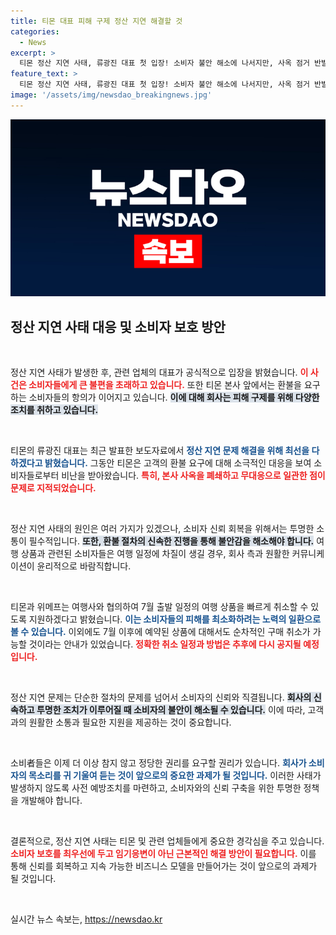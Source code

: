 ```yaml
---
title: 티몬 대표 피해 구제 정산 지연 해결할 것
categories:
  - News
excerpt: >
  티몬 정산 지연 사태, 류광진 대표 첫 입장! 소비자 불안 해소에 나서지만, 사옥 점거 반발까지…환불 및 여행상품 취소 지원은 과연?
feature_text: >
  티몬 정산 지연 사태, 류광진 대표 첫 입장! 소비자 불안 해소에 나서지만, 사옥 점거 반발까지…환불 및 여행상품 취소 지원은 과연?
image: '/assets/img/newsdao_breakingnews.jpg'
---
```


<p><img src="/assets/img/newsdao_breakingnews.jpg" alt="ontimetimes 속보" /></p>

<h2 data-ke-size="size26">정산 지연 사태 대응 및 소비자 보호 방안</h2>

<p data-ke-size="size16">&nbsp;</p>

<p>정산 지연 사태가 발생한 후, 관련 업체의 대표가 공식적으로 입장을 밝혔습니다. <b><span style="color: #ee2323;">이 사건은 소비자들에게 큰 불편을 초래하고 있습니다.</span></b> 또한 티몬 본사 앞에서는 환불을 요구하는 소비자들의 항의가 이어지고 있습니다. <b><span style="background-color: #21538527;">이에 대해 회사는 피해 구제를 위해 다양한 조치를 취하고 있습니다.</span></b> </p>

<p data-ke-size="size16">&nbsp;</p>

<p>티몬의 류광진 대표는 최근 발표한 보도자료에서 <b><span style="color: #1a5490;">정산 지연 문제 해결을 위해 최선을 다하겠다고 밝혔습니다.</span></b> 그동안 티몬은 고객의 환불 요구에 대해 소극적인 대응을 보여 소비자들로부터 비난을 받아왔습니다. <b><span style="color: #ee2323;">특히, 본사 사옥을 폐쇄하고 무대응으로 일관한 점이 문제로 지적되었습니다.</span></b> </p>

<p data-ke-size="size16">&nbsp;</p>

<p>정산 지연 사태의 원인은 여러 가지가 있겠으나, 소비자 신뢰 회복을 위해서는 투명한 소통이 필수적입니다. <b><span style="background-color: #21538527;">또한, 환불 절차의 신속한 진행을 통해 불안감을 해소해야 합니다.</span></b> 여행 상품과 관련된 소비자들은 여행 일정에 차질이 생길 경우, 회사 측과 원활한 커뮤니케이션이 윤리적으로 바람직합니다. </p>

<p data-ke-size="size16">&nbsp;</p>

<p>티몬과 위메프는 여행사와 협의하여 7월 출발 일정의 여행 상품을 빠르게 취소할 수 있도록 지원하겠다고 밝혔습니다. <b><span style="color: #1a5490;">이는 소비자들의 피해를 최소화하려는 노력의 일환으로 볼 수 있습니다.</span></b> 이외에도 7월 이후에 예약된 상품에 대해서도 순차적인 구매 취소가 가능할 것이라는 안내가 있었습니다. <b><span style="color: #ee2323;">정확한 취소 일정과 방법은 추후에 다시 공지될 예정입니다.</span></b> </p>

<p data-ke-size="size16">&nbsp;</p>

<p>정산 지연 문제는 단순한 절차의 문제를 넘어서 소비자의 신뢰와 직결됩니다. <b><span style="background-color: #21538527;">회사의 신속하고 투명한 조치가 이루어질 때 소비자의 불안이 해소될 수 있습니다.</span></b> 이에 따라, 고객과의 원활한 소통과 필요한 지원을 제공하는 것이 중요합니다. </p>

<p data-ke-size="size16">&nbsp;</p>

<p>소비者들은 이제 더 이상 참지 않고 정당한 권리를 요구할 권리가 있습니다. <b><span style="color: #1a5490;">회사가 소비자의 목소리를 귀 기울여 듣는 것이 앞으로의 중요한 과제가 될 것입니다.</span></b> 이러한 사태가 발생하지 않도록 사전 예방조치를 마련하고, 소비자와의 신뢰 구축을 위한 투명한 정책을 개발해야 합니다. </p>

<p data-ke-size="size16">&nbsp;</p>

<p>결론적으로, 정산 지연 사태는 티몬 및 관련 업체들에게 중요한 경각심을 주고 있습니다. <b><span style="color: #ee2323;">소비자 보호를 최우선에 두고 임기응변이 아닌 근본적인 해결 방안이 필요합니다.</span></b> 이를 통해 신뢰를 회복하고 지속 가능한 비즈니스 모델을 만들어가는 것이 앞으로의 과제가 될 것입니다. </p>

<p data-ke-size="size16">&nbsp;</p>
실시간 뉴스 속보는, <a href="https://newsdao.kr" rel="dofollow">https://newsdao.kr</a>


